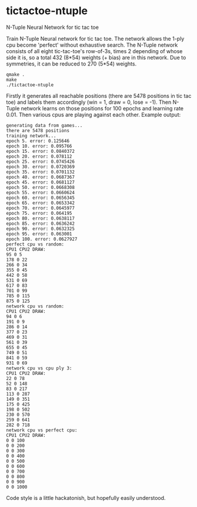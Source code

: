# tictactoe-ntuple
N-Tuple Neural Network for tic tac toe

Train N-Tuple Neural network for tic tac toe. The network allows the 1-ply cpu become 'perfect' without exhaustive search. The N-Tuple network consists of all eight tic-tac-toe's row-of-3s, times 2 depending of whose side it is, so a total 432 (8\*54) weights (+ bias) are in this network. Due to symmetries, it can be reduced to 270 (5\*54) weights.

```
qmake .
make
./tictactoe-ntuple
```

Firstly it generates all reachable positions (there are 5478 positions in tic tac toe) and labels them accordingly (win = 1, draw = 0, lose = -1). Then N-Tuple network learns on those positions for 100 epochs and learning rate 0.01. Then various cpus are playing against each other. Example output:

```
generating data from games...
there are 5478 positions
training network...
epoch 5. error: 0.125646
epoch 10. error: 0.095766
epoch 15. error: 0.0840372
epoch 20. error: 0.078112
epoch 25. error: 0.0745426
epoch 30. error: 0.0720369
epoch 35. error: 0.0701132
epoch 40. error: 0.0687367
epoch 45. error: 0.0681127
epoch 50. error: 0.0668308
epoch 55. error: 0.0660624
epoch 60. error: 0.0656345
epoch 65. error: 0.0653342
epoch 70. error: 0.0645977
epoch 75. error: 0.064195
epoch 80. error: 0.0638117
epoch 85. error: 0.0636242
epoch 90. error: 0.0632325
epoch 95. error: 0.063001
epoch 100. error: 0.0627927
perfect cpu vs random: 
CPU1 CPU2 DRAW: 
95 0 5
178 0 22
266 0 34
355 0 45
442 0 58
531 0 69
617 0 83
701 0 99
785 0 115
875 0 125
network cpu vs random: 
CPU1 CPU2 DRAW: 
94 0 6
191 0 9
286 0 14
377 0 23
469 0 31
561 0 39
655 0 45
749 0 51
841 0 59
931 0 69
network cpu vs cpu ply 3: 
CPU1 CPU2 DRAW: 
22 0 78
52 0 148
83 0 217
113 0 287
149 0 351
175 0 425
198 0 502
230 0 570
259 0 641
282 0 718
network cpu vs perfect cpu: 
CPU1 CPU2 DRAW: 
0 0 100
0 0 200
0 0 300
0 0 400
0 0 500
0 0 600
0 0 700
0 0 800
0 0 900
0 0 1000
```

Code style is a little hackatonish, but hopefully easily understood.
